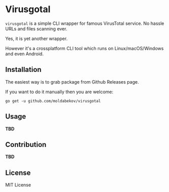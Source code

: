 # Virusgotal

`virusgotal` is a simple CLI wrapper for famous VirusTotal service. No hassle URLs and files scanning ever.

Yes, it is yet another wrapper.

However it's a crossplatform CLI tool which runs on Linux/macOS/Windows and even Android.


## Installation

The easiest way is to grab package from Github Releases page.

If you want to do it manually then you are welcome:

```go get -u github.com/moldabekov/virusgotal```

## Usage

**TBD**

## Contribution

**TBD**

## License
MIT License

